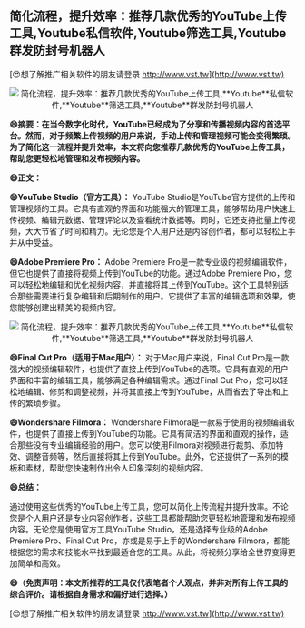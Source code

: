 ## **简化流程，提升效率：推荐几款优秀的YouTube上传工具,**Youtube**私信软件,**Youtube**筛选工具,**Youtube**群发防封号机器人**

[😍想了解推广相关软件的朋友请登录 http://www.vst.tw](http://www.vst.tw)

 <center><img src="https://vst.tw/MP4/tuiguang/png/0.png" alt="简化流程，提升效率：推荐几款优秀的YouTube上传工具,**Youtube**私信软件,**Youtube**筛选工具,**Youtube**群发防封号机器人"></center>

**😄摘要：在当今数字化时代，YouTube已经成为了分享和传播视频内容的首选平台。然而，对于频繁上传视频的用户来说，手动上传和管理视频可能会变得繁琐。为了简化这一流程并提升效率，本文将向您推荐几款优秀的YouTube上传工具，帮助您更轻松地管理和发布视频内容。**

**😄正文：**

**😄YouTube Studio（官方工具）：**
YouTube Studio是YouTube官方提供的上传和管理视频的工具。它具有直观的界面和功能强大的管理工具，能够帮助用户快速上传视频、编辑元数据、管理评论以及查看统计数据等。同时，它还支持批量上传视频，大大节省了时间和精力。无论您是个人用户还是内容创作者，都可以轻松上手并从中受益。

**😄Adobe Premiere Pro：**
Adobe Premiere Pro是一款专业级的视频编辑软件，但它也提供了直接将视频上传到YouTube的功能。通过Adobe Premiere Pro，您可以轻松地编辑和优化视频内容，并直接将其上传到YouTube。这个工具特别适合那些需要进行复杂编辑和后期制作的用户。它提供了丰富的编辑选项和效果，使您能够创建出精美的视频内容。

 <center><img src="https://vst.tw/MP4/tuiguang/png/5.png" alt="简化流程，提升效率：推荐几款优秀的YouTube上传工具,**Youtube**私信软件,**Youtube**筛选工具,**Youtube**群发防封号机器人"></center>

**😄Final Cut Pro（适用于Mac用户）：**
对于Mac用户来说，Final Cut Pro是一款强大的视频编辑软件，也提供了直接上传到YouTube的选项。它具有直观的用户界面和丰富的编辑工具，能够满足各种编辑需求。通过Final Cut Pro，您可以轻松地编辑、修剪和调整视频，并将其直接上传到YouTube，从而省去了导出和上传的繁琐步骤。

**😄Wondershare Filmora：**
Wondershare Filmora是一款易于使用的视频编辑软件，也提供了直接上传到YouTube的功能。它具有简洁的界面和直观的操作，适合那些没有专业编辑经验的用户。您可以使用Filmora对视频进行裁剪、添加特效、调整音频等，然后直接将其上传到YouTube。此外，它还提供了一系列的模板和素材，帮助您快速制作出令人印象深刻的视频内容。

**😄总结：**

通过使用这些优秀的YouTube上传工具，您可以简化上传流程并提升效率。不论您是个人用户还是专业内容创作者，这些工具都能帮助您更轻松地管理和发布视频内容。无论您是使用官方工具YouTube Studio，还是选择专业级的Adobe Premiere Pro、Final Cut Pro，亦或是易于上手的Wondershare Filmora，都能根据您的需求和技能水平找到最适合您的工具。从此，将视频分享给全世界变得更加简单和高效。

**😄（免责声明：本文所推荐的工具仅代表笔者个人观点，并非对所有上传工具的综合评价。请根据自身需求和偏好进行选择。）**

[😍想了解推广相关软件的朋友请登录 http://www.vst.tw](http://www.vst.tw)



